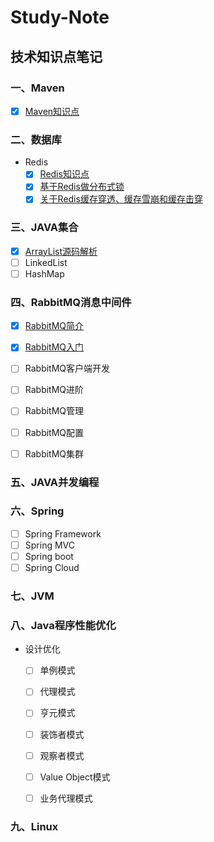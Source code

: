 # Study-Note
## 技术知识点笔记

### 一、Maven

- [x] <a href="/notes/20190708/maven.md" target="_blank">Maven知识点</a>

### 二、数据库
- Redis  
  - [x] <a href="/notes/20190709/Redis.md" target="_blank">Redis知识点</a>  
  - [x] <a href="/notes/20190711/Redis分布式锁.md" target="_blank">基于Redis做分布式锁</a>
  - [x] <a href="/notes/20190711/关于Redis问题.md" target="_blank">关于Redis缓存穿透、缓存雪崩和缓存击穿</a>

### 三、JAVA集合

- [x] <a href="/notes/20190710/ArrayList.md" target="_blank">ArrayList源码解析</a>
- [ ] LinkedList
- [ ] HashMap

### 四、RabbitMQ消息中间件
- [x] <a href="/notes/20190713/RabbitMQ简介.md" target="_blank">RabbitMQ简介</a>
- [x] <a href="/notes/20190713/RabbitMQ入门.md" target="_blank">RabbitMQ入门</a>
- [ ] RabbitMQ客户端开发
- [ ] RabbitMQ进阶
- [ ] RabbitMQ管理
- [ ] RabbitMQ配置
- [ ] RabbitMQ集群


  
### 五、JAVA并发编程




### 六、Spring
- [ ] Spring Framework
- [ ] Spring MVC
- [ ] Spring boot
- [ ] Spring Cloud

### 七、JVM



### 八、Java程序性能优化
- 设计优化
  - [ ] 单例模式
  - [ ] 代理模式
  - [ ] 亨元模式
  - [ ] 装饰者模式
  - [ ] 观察者模式
  - [ ] Value Object模式
  - [ ] 业务代理模式
  
  
### 九、Linux
